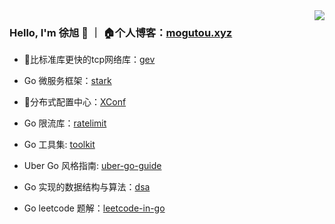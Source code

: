 
<img align="right" src="https://github-readme-stats.vercel.app/api?username=allenxuxu&show_icons=true&icon_color=805AD5&text_color=718096&bg_color=ffffff" />

### Hello, I'm 徐旭 👋  ｜ 🏠个人博客：[mogutou.xyz](https://mogutou.xyz)

- 🚀比标准库更快的tcp网络库：[gev](https://github.com/Allenxuxu/gev)
- Go 微服务框架：[stark](https://github.com/Allenxuxu/stark)
- 📃分布式配置中心：[XConf](https://github.com/micro-in-cn/XConf)
- Go 限流库：[ratelimit](https://github.com/Allenxuxu/ratelimit)
- Go 工具集: [toolkit](https://github.com/Allenxuxu/toolkit)
- Uber Go 风格指南: [uber-go-guide](https://github.com/Allenxuxu/uber-go-guide)


- Go 实现的数据结构与算法：[dsa](https://github.com/Allenxuxu/dsa)
- Go leetcode 题解：[leetcode-in-go](https://github.com/Allenxuxu/leetcode-in-go)

